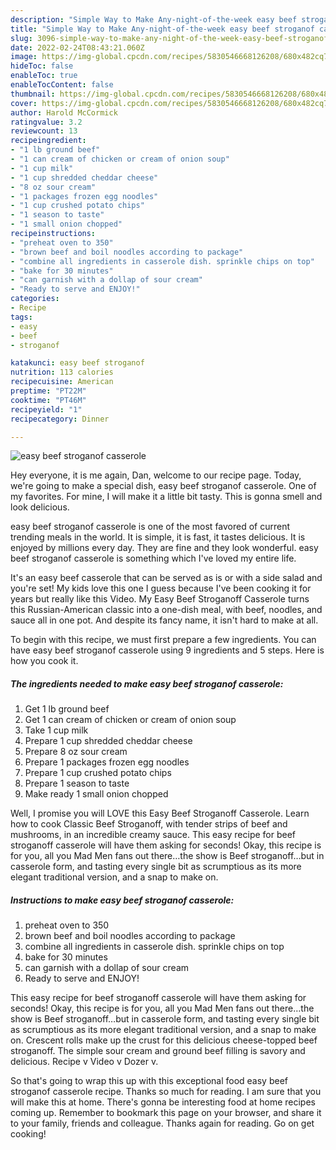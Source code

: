 ```yaml
---
description: "Simple Way to Make Any-night-of-the-week easy beef stroganof casserole"
title: "Simple Way to Make Any-night-of-the-week easy beef stroganof casserole"
slug: 3096-simple-way-to-make-any-night-of-the-week-easy-beef-stroganof-casserole
date: 2022-02-24T08:43:21.060Z
image: https://img-global.cpcdn.com/recipes/5830546668126208/680x482cq70/easy-beef-stroganof-casserole-recipe-main-photo.jpg
hideToc: false
enableToc: true
enableTocContent: false
thumbnail: https://img-global.cpcdn.com/recipes/5830546668126208/680x482cq70/easy-beef-stroganof-casserole-recipe-main-photo.jpg
cover: https://img-global.cpcdn.com/recipes/5830546668126208/680x482cq70/easy-beef-stroganof-casserole-recipe-main-photo.jpg
author: Harold McCormick
ratingvalue: 3.2
reviewcount: 13
recipeingredient:
- "1 lb ground beef"
- "1 can cream of chicken or cream of onion soup"
- "1 cup milk"
- "1 cup shredded cheddar cheese"
- "8 oz sour cream"
- "1 packages frozen egg noodles"
- "1 cup crushed potato chips"
- "1 season to taste"
- "1 small onion chopped"
recipeinstructions:
- "preheat oven to 350"
- "brown beef and boil noodles according to package"
- "combine all ingredients in casserole dish. sprinkle chips on top"
- "bake for 30 minutes"
- "can garnish with a dollap of sour cream"
- "Ready to serve and ENJOY!"
categories:
- Recipe
tags:
- easy
- beef
- stroganof

katakunci: easy beef stroganof 
nutrition: 113 calories
recipecuisine: American
preptime: "PT22M"
cooktime: "PT46M"
recipeyield: "1"
recipecategory: Dinner

---
```



![easy beef stroganof casserole](https://img-global.cpcdn.com/recipes/5830546668126208/680x482cq70/easy-beef-stroganof-casserole-recipe-main-photo.jpg)

Hey everyone, it is me again, Dan, welcome to our recipe page. Today, we're going to make a special dish, easy beef stroganof casserole. One of my favorites. For mine, I will make it a little bit tasty. This is gonna smell and look delicious.

easy beef stroganof casserole is one of the most favored of current trending meals in the world. It is simple, it is fast, it tastes delicious. It is enjoyed by millions every day. They are fine and they look wonderful. easy beef stroganof casserole is something which I've loved my entire life.

It&#39;s an easy beef casserole that can be served as is or with a side salad and you&#39;re set! My kids love this one I guess because I&#39;ve been cooking it for years but really like this Video. My Easy Beef Stroganoff Casserole turns this Russian-American classic into a one-dish meal, with beef, noodles, and sauce all in one pot. And despite its fancy name, it isn&#39;t hard to make at all.


To begin with this recipe, we must first prepare a few ingredients. You can have easy beef stroganof casserole using 9 ingredients and 5 steps. Here is how you cook it.

<!--inarticleads1-->

##### The ingredients needed to make easy beef stroganof casserole:

1. Get 1 lb ground beef
1. Get 1 can cream of chicken or cream of onion soup
1. Take 1 cup milk
1. Prepare 1 cup shredded cheddar cheese
1. Prepare 8 oz sour cream
1. Prepare 1 packages frozen egg noodles
1. Prepare 1 cup crushed potato chips
1. Prepare 1 season to taste
1. Make ready 1 small onion chopped


Well, I promise you will LOVE this Easy Beef Stroganoff Casserole. Learn how to cook Classic Beef Stroganoff, with tender strips of beef and mushrooms, in an incredible creamy sauce. This easy recipe for beef stroganoff casserole will have them asking for seconds! Okay, this recipe is for you, all you Mad Men fans out there…the show is Beef stroganoff…but in casserole form, and tasting every single bit as scrumptious as its more elegant traditional version, and a snap to make on. 

<!--inarticleads2-->

##### Instructions to make easy beef stroganof casserole:

1. preheat oven to 350
1. brown beef and boil noodles according to package
1. combine all ingredients in casserole dish. sprinkle chips on top
1. bake for 30 minutes
1. can garnish with a dollap of sour cream
1. Ready to serve and ENJOY!

This easy recipe for beef stroganoff casserole will have them asking for seconds! Okay, this recipe is for you, all you Mad Men fans out there…the show is Beef stroganoff…but in casserole form, and tasting every single bit as scrumptious as its more elegant traditional version, and a snap to make on. Crescent rolls make up the crust for this delicious cheese-topped beef stroganoff. The simple sour cream and ground beef filling is savory and delicious. Recipe v Video v Dozer v. 

So that's going to wrap this up with this exceptional food easy beef stroganof casserole recipe. Thanks so much for reading. I am sure that you will make this at home. There's gonna be interesting food at home recipes coming up. Remember to bookmark this page on your browser, and share it to your family, friends and colleague. Thanks again for reading. Go on get cooking!
